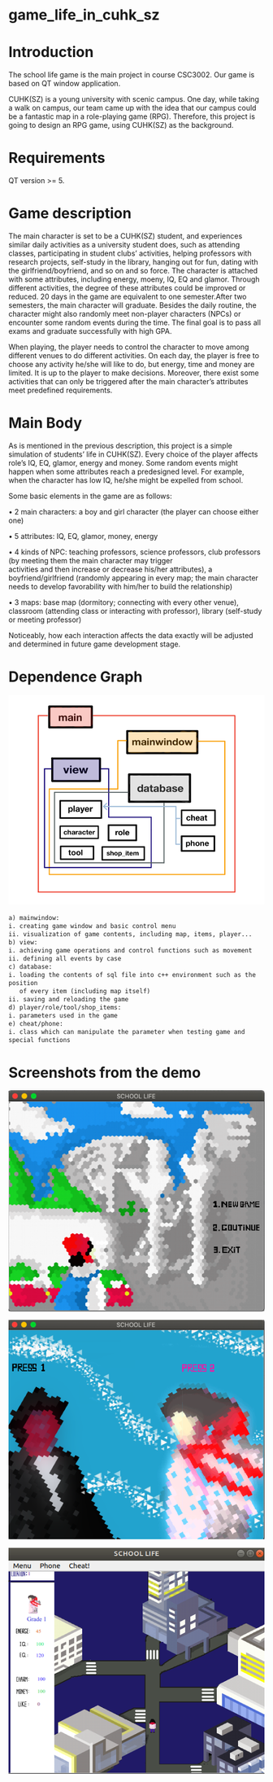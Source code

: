 # game_life_in_cuhk_sz

Introduction
===
  The school life game is the main project in course CSC3002. Our game is based on QT window application.

  CUHK(SZ) is a young university with scenic campus. One day, while taking a walk on campus, 
our team came up with the idea that our campus could be a fantastic map in a role-playing game (RPG). 
Therefore, this project is going to design an RPG game, using CUHK(SZ) as the background. 

Requirements
===
QT version >= 5.

Game description
===
  The main character is set to be a CUHK(SZ) student, and experiences similar daily activities as a university student does, 
such as attending classes, participating in student clubs’ activities, helping professors with research projects, 
self-study in the library, hanging out for fun, dating with the girlfriend/boyfriend, and so on and so force. 
The character is attached with some attributes, including energy, moeny, IQ, EQ and glamor. 
Through different activities, the degree of these attributes could be improved or reduced. 
20 days in the game are equivalent to one semester.After two semesters, the main character will graduate. Besides the daily routine, 
the character might also randomly meet non-player characters (NPCs) or encounter some random events during the time. 
The final goal is to pass all exams and graduate successfully with high GPA. 

  When playing, the player needs to control the character to move among different venues to do different activities. 
On each day, the player is free to choose any activity he/she will like to do, but energy, time and money are limited. 
It is up to the player to make decisions. Moreover, there exist some activities that can only be triggered after 
the main character’s attributes meet predefined requirements. 


Main Body
===
  As is mentioned in the previous description, this project is a simple simulation of students’ life in CUHK(SZ). Every choice of the player affects role’s IQ, EQ, glamor, energy and money. Some random events might happen when some attributes reach a predesigned level. For example, when the character has low IQ, he/she might be expelled from school. 
  
  Some basic elements in the game are as follows:
  
  • 2 main characters: a boy and girl character (the player can choose either one)
  
  • 5 attributes: IQ, EQ, glamor, money, energy 
  
  • 4 kinds of NPC: teaching professors, science professors, club professors (by meeting them the main character may trigger         
    activities and then increase or decrease his/her attributes), a boyfriend/girlfriend (randomly appearing in every map; the
    main character needs to develop favorability with him/her to build the relationship)
  
  • 3 maps: base map (dormitory; connecting with every other venue), classroom (attending class or interacting with professor),
    library (self-study or meeting professor)
      
  Noticeably, how each interaction affects the data exactly will be adjusted and determined in future game development stage.
  
Dependence Graph
===

![](https://github.com/cuhk-sz-game/game_life_in_cuhk_sz/blob/master/pic/denpendence.png)


    a) mainwindow:
    i. creating game window and basic control menu
    ii. visualization of game contents, including map, items, player...
    b) view:
    i. achieving game operations and control functions such as movement
    ii. defining all events by case
    c) database:
    i. loading the contents of sql file into c++ environment such as the position
       of every item (including map itself)
    ii. saving and reloading the game
    d) player/role/tool/shop_items:
    i. parameters used in the game
    e) cheat/phone:
    i. class which can manipulate the parameter when testing game and special functions

Screenshots from the demo
===
![](https://github.com/cuhk-sz-game/game_life_in_cuhk_sz/blob/master/pic/demo1.png)


![](https://github.com/cuhk-sz-game/game_life_in_cuhk_sz/blob/master/pic/demo2.png)


![](https://github.com/cuhk-sz-game/game_life_in_cuhk_sz/blob/master/pic/demo3.png)

